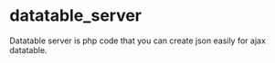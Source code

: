 datatable_server
================

Datatable server is php code that you can create json easily for ajax datatable.

